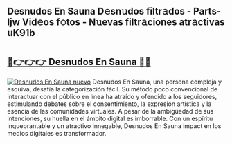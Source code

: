 ## Desnudos En Sauna D𝚎sn𝚞dos filtr𝚊dos - Parts-ljw Vid𝚎os f𝚘tos - N𝚞evas filtr𝚊ciones atr𝚊ctivas uK91b

# <h2><a href="http://mb4sh1.tromn.icu/?c=Desnudos+En+Sauna">🔗👉👉👉 Desnudos En Sauna 🔗🔗</a></h2>

[![Desnudos En Sauna nuevo](https://i.imgur.com/pEAQMta.gif)](http://mb4sh1.tromn.icu/?c=Desnudos+En+Sauna)
Desnudos En Sauna, una persona compleja y esquiva, desafía la categorización fácil. Su método poco convencional de interactuar con el público en línea ha atraído y ofendido a los seguidores, estimulando debates sobre el consentimiento, la expresión artística y la esencia de las comunidades virtuales. A pesar de la ambigüedad de sus intenciones, su huella en el ámbito digital es imborrable. Con un espíritu inquebrantable y un atractivo innegable, Desnudos En Sauna impact en los medios digitales es transformador.
